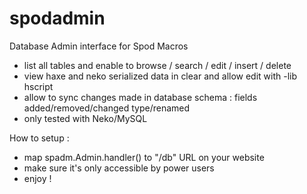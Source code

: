spodadmin
=========

Database Admin interface for Spod Macros

  * list all tables and enable to browse / search / edit / insert / delete
  * view haxe and neko serialized data in clear and allow edit with -lib hscript
  * allow to sync changes made in database schema : fields added/removed/changed type/renamed
  * only tested with Neko/MySQL

How to setup :

  * map spadm.Admin.handler() to "/db" URL on your website
  * make sure it's only accessible by power users
  * enjoy !

